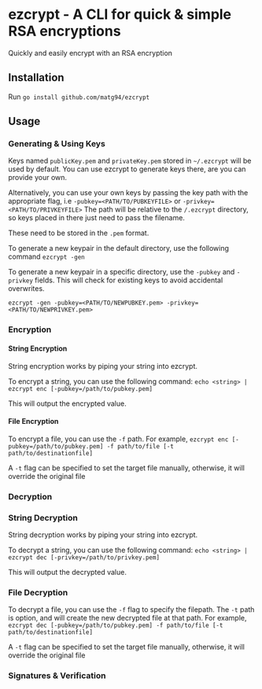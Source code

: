 # ezcrypt - A CLI for quick & simple RSA encryptions

Quickly and easily encrypt with an RSA encryption

## Installation

Run `go install github.com/matg94/ezcrypt`

## Usage

### Generating & Using Keys

Keys named `publicKey.pem` and `privateKey.pem` stored in `~/.ezcrypt` will be used by default.
You can use ezcrypt to generate keys there, are you can provide your own.

Alternatively, you can use your own keys by passing the key path with the appropriate flag, i.e
`-pubkey=<PATH/TO/PUBKEYFILE>` or `-privkey=<PATH/TO/PRIVKEYFILE>`
The path will be relative to the `/.ezcrypt` directory, so keys placed in there just need to pass the filename.

These need to be stored in the `.pem` format.

To generate a new keypair in the default directory, use the following command
`ezcrypt -gen`

To generate a new keypair in a specific directory, use the `-pubkey` and `-privkey` fields.
This will check for existing keys to avoid accidental overwrites.

`ezcrypt -gen -pubkey=<PATH/TO/NEWPUBKEY.pem> -privkey=<PATH/TO/NEWPRIVKEY.pem>`

### Encryption

#### String Encryption

String encryption works by piping your string into ezcrypt.

To encrypt a string, you can use the following command:
`echo <string> | ezcrypt enc [-pubkey=/path/to/pubkey.pem]`

This will output the encrypted value.

#### File Encryption

To encrypt a file, you can use the `-f` path.
For example,
`ezcrypt enc [-pubkey=/path/to/pubkey.pem] -f path/to/file [-t path/to/destinationfile]`

A `-t` flag can be specified to set the target file manually, otherwise, it will override the original file

### Decryption

### String Decryption

String decryption works by piping your string into ezcrypt.

To decrypt a string, you can use the following command:
`echo <string> | ezcrypt dec [-privkey=/path/to/privkey.pem]`

This will output the decrypted value.

### File Decryption

To decrypt a file, you can use the `-f` flag to specify the filepath.
The `-t` path is option, and will create the new decrypted file at that path. 
For example,
`ezcrypt dec [-pubkey=/path/to/pubkey.pem] -f path/to/file [-t path/to/destinationfile]`

A `-t` flag can be specified to set the target file manually, otherwise, it will override the original file

### Signatures & Verification